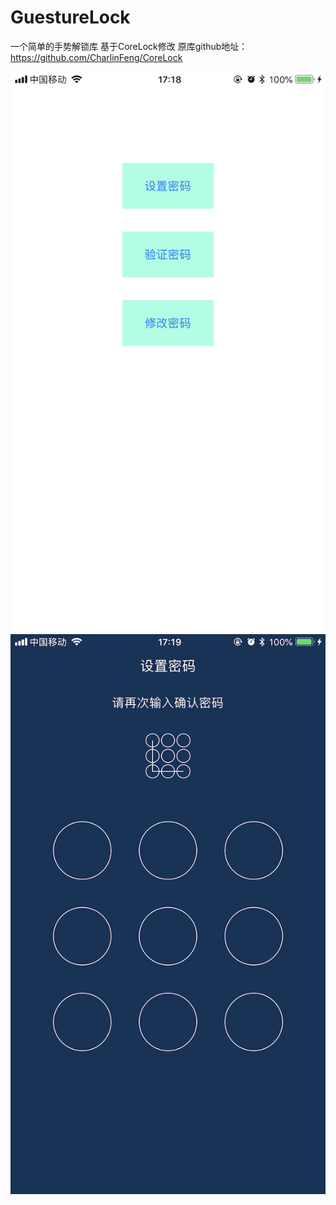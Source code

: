# GuestureLock
一个简单的手势解锁库
基于CoreLock修改
原库github地址：https://github.com/CharlinFeng/CoreLock

![](https://github.com/xttxqjfg/GuestureLock/blob/master/IMG_1999.PNG)
![](https://github.com/xttxqjfg/GuestureLock/blob/master/IMG_2001.PNG)


